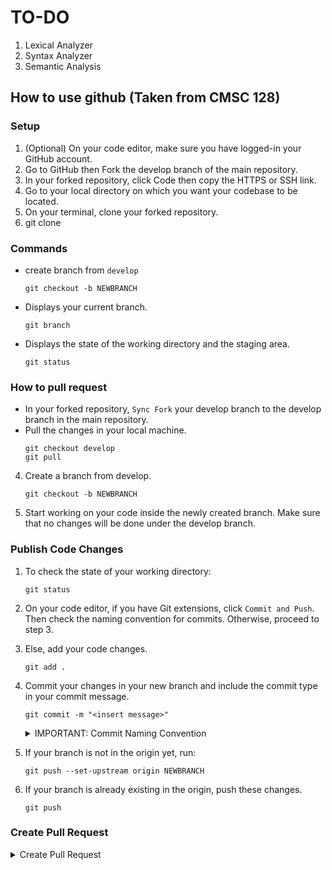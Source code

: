 
# TO-DO
1. Lexical Analyzer
2. Syntax Analyzer
3. Semantic Analysis

## How to use github (Taken from CMSC 128)

### Setup
1. (Optional) On your code editor, make sure you have logged-in your GitHub account.
2. Go to GitHub then Fork the develop branch of the main repository.
3. In your forked repository, click Code then copy the HTTPS or SSH link.
4. Go to your local directory on which you want your codebase to be located.
5. On your terminal, clone your forked repository.
6. git clone <link>

### Commands
- create branch from `develop`
    ```
    git checkout -b NEWBRANCH
    ```
- Displays your current branch.
    ```
    git branch
    ```
- Displays the state of the working directory and the staging area.
    ```
    git status
    ```

### How to pull request
- In your forked repository, `Sync Fork` your develop branch to the develop branch in the main repository.
- Pull the changes in your local machine.
    ```
    git checkout develop
    git pull
    ```
4. Create a branch from develop.
   ```
   git checkout -b NEWBRANCH
   ```
5. Start working on your code inside the newly created branch. Make sure that no changes will be done under the develop branch.

### Publish Code Changes
1. To check the state of your working directory:
   ```
   git status
   ```
2. On your code editor, if you have Git extensions, click `Commit and Push`. Then check the naming convention for commits. Otherwise, proceed to step 3.
3. Else, add your code changes.
   ```
   git add .
   ```
4. Commit your changes in your new branch and include the commit type in your commit message.

   ```
   git commit -m "<insert message>"
   ```

     <details> <summary> IMPORTANT: Commit Naming Convention </summary> 
     <ol>
       <li> feat – a new feature is introduced with the changes </li>
       <li> fix – a bug fix has occurred </li>
       <li> chore – changes that do not relate to a fix or feature and don't modify src or test files (for example updating dependencies) </li>
       <li> refactor – refactored code that neither fixes a bug nor adds a feature </li>
       <li> docs – updates to documentation such as a the README or other markdown files </li>
     </details>

5. If your branch is not in the origin yet, run:
   ```
   git push --set-upstream origin NEWBRANCH
   ```
6. If your branch is already existing in the origin, push these changes.
   ```
   git push
   ```
### Create Pull Request
  
<details> <summary> Create Pull Request </summary>
  
1. In GitHub, go to your forked repository.
  
2. If there is a prompt for your pushed changes, click `Compare & pull request`. Otherwise, follow step 3.
  
3. Else, click `Contribute` then `Open Pull Request`.